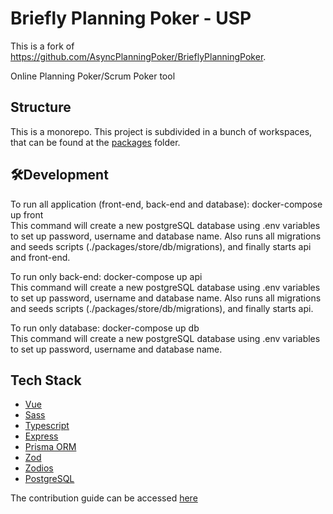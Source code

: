 # Briefly Planning Poker - USP

This is a fork of https://github.com/AsyncPlanningPoker/BrieflyPlanningPoker.

Online Planning Poker/Scrum Poker tool

## Structure

This is a monorepo. This project is subdivided in a bunch of workspaces, that can be found at the [packages](./packages/) folder.

## 🛠Development

To run all application (front-end, back-end and database): docker-compose up front  
This command will create a new postgreSQL database using .env variables to set up password, username and database name. Also runs all migrations and seeds scripts (./packages/store/db/migrations), and finally starts api and front-end.

To run only back-end: docker-compose up api  
This command will create a new postgreSQL database using .env variables to set up password, username and database name. Also runs all migrations and seeds scripts (./packages/store/db/migrations), and finally starts api.

To run only database: docker-compose up db  
This command will create a new postgreSQL database using .env variables to set up password, username and database name.

## Tech Stack

 - [Vue](https://vuejs.org/)
 - [Sass](https://sass-lang.com/)
 - [Typescript](https://www.typescriptlang.org/)
 - [Express](https://expressjs.com/)
 - [Prisma ORM](https://www.prisma.io/)
 - [Zod](https://zod.dev/)
 - [Zodios](https://www.zodios.org/)
 - [PostgreSQL](https://www.postgresql.org/)


The contribution guide can be accessed [here](https://github.com/AsyncPlanningPoker/BrieflyPlanningPoker/blob/main/CONTRIBUTING.md)
